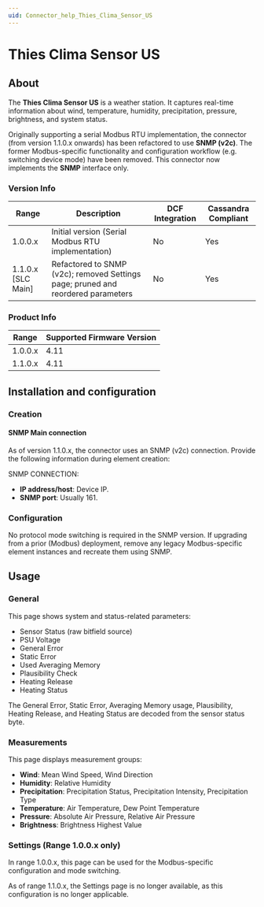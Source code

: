 ```yaml
---
uid: Connector_help_Thies_Clima_Sensor_US
---
```


# Thies Clima Sensor US

## About

The **Thies Clima Sensor US** is a weather station. It captures real-time information about wind, temperature, humidity, precipitation, pressure, brightness, and system status.

Originally supporting a serial Modbus RTU implementation, the connector (from version 1.1.0.x onwards) has been refactored to use **SNMP (v2c)**. The former Modbus-specific functionality and configuration workflow (e.g. switching device mode) have been removed. This connector now implements the **SNMP** interface only.

### Version Info

| Range            | Description                                                                 | DCF Integration | Cassandra Compliant |
|------------------|------------------------------------------------------------------------------|-----------------|---------------------|
| 1.0.0.x          | Initial version (Serial Modbus RTU implementation)                         | No              | Yes                 |
| 1.1.0.x [SLC Main] | Refactored to SNMP (v2c); removed Settings page; pruned and reordered parameters | No              | Yes                 |

### Product Info

| Range    | Supported Firmware Version |
|----------|----------------------------|
| 1.0.0.x  | 4.11                       |
| 1.1.0.x  | 4.11                       |

## Installation and configuration

### Creation

#### SNMP Main connection

As of version 1.1.0.x, the connector uses an SNMP (v2c) connection. Provide the following information during element creation:

SNMP CONNECTION:

- **IP address/host**: Device IP.
- **SNMP port**: Usually 161.

### Configuration

No protocol mode switching is required in the SNMP version. If upgrading from a prior (Modbus) deployment, remove any legacy Modbus-specific element instances and recreate them using SNMP.

## Usage

### General

This page shows system and status-related parameters:

- Sensor Status (raw bitfield source)
- PSU Voltage
- General Error
- Static Error
- Used Averaging Memory
- Plausibility Check
- Heating Release
- Heating Status

The General Error, Static Error, Averaging Memory usage, Plausibility, Heating Release, and Heating Status are decoded from the sensor status byte.

### Measurements

This page displays measurement groups:

- **Wind**: Mean Wind Speed, Wind Direction
- **Humidity**: Relative Humidity
- **Precipitation**: Precipitation Status, Precipitation Intensity, Precipitation Type
- **Temperature**: Air Temperature, Dew Point Temperature
- **Pressure**: Absolute Air Pressure, Relative Air Pressure
- **Brightness**: Brightness Highest Value

### Settings (Range 1.0.0.x only)

In range 1.0.0.x, this page can be used for the Modbus-specific configuration and mode switching.

As of range 1.1.0.x, the Settings page is no longer available, as this configuration is no longer applicable.
